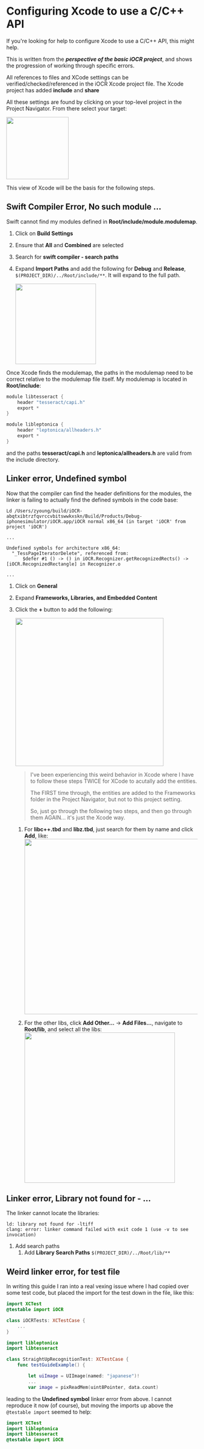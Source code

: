 <!-- markdownlint-disable-file MD033 -->
# Configuring Xcode to use a C/C++ API

If you're looking for help to configure Xcode to use a C/C++ API, this might help.

This is written from the ***perspective of the basic iOCR project***, and shows the progression of working through specific errors.

All references to files and XCode settings can be verified/checked/referenced in the iOCR Xcode project file.  The Xcode project has added **include** and **share**

All these settings are found by clicking on your top-level project in the Project Navigator.  From there select your target:

<img height="164" src="../Notes/static/setup_xcode/project_and_target.png"/>

This view of Xcode will be the basis for the following steps.

## Swift Compiler Error, **No such module ...**

Swift cannot find my modules defined in **Root/include/module.modulemap**.

1. Click on **Build Settings**
1. Ensure that **All** and **Combined** are selected
1. Search for **swift compiler - search paths**
1. Expand **Import Paths** and add the following for **Debug** and **Release**, `$(PROJECT_DIR)/../Root/include/**`.  It will expand to the full path.

    <img height="212" src="../Notes/static/setup_xcode/import_search_paths.png"/>

Once Xcode finds the modulemap, the paths in the modulemap need to be correct relative to the modulemap file itself.  My modulemap is located in **Root/include**:

```swift
module libtesseract {
    header "tesseract/capi.h"
    export *
}

module libleptonica {
    header "leptonica/allheaders.h"
    export *
}
```

and the paths **tesseract/capi.h** and **leptonica/allheaders.h** are valid from the include directory.

## Linker error, **Undefined symbol**

Now that the compiler can find the header definitions for the modules, the linker is failing to actually find the defined symbols in the code base:

```none
Ld /Users/zyoung/build/iOCR-abqtxibtrzfqvrccvbitswwkxskn/Build/Products/Debug-iphonesimulator/iOCR.app/iOCR normal x86_64 (in target 'iOCR' from project 'iOCR')

...

Undefined symbols for architecture x86_64:
  "_TessPageIteratorDelete", referenced from:
      $defer #1 () -> () in iOCR.Recognizer.getRecognizedRects() -> [iOCR.RecognizedRectangle] in Recognizer.o

...
```

1. Click on **General**
1. Expand **Frameworks, Libraries, and Embedded Content**
1. Click the **+** button to add the following:

    <img height="390" src="../Notes/static/setup_xcode/add_frameworks_libraries.png"/>

    > I've been experiencing this weird behavior in Xcode where I have to follow these steps TWICE for XCode to acutally add the entities.
    >
    > The FIRST time through, the entities are added to the Frameworks folder in the Project Navigator, but not to this project setting.
    >
    > So, just go through the following two steps, and then go through them AGAIN... it's just the Xcode way.

    1. For **libc++.tbd** and **libz.tbd**, just search for them by name and click **Add**, like:
        <img height="462" src="../Notes/static/setup_xcode/add_libc++.png"/>

    1. For the other libs, click **Add Other...** &rarr; **Add Files...**, navigate to **Root/lib**, and select all the libs:
        <img height="396" src="../Notes/static/setup_xcode/select_libraries.png"/>

## Linker error, **Library not found for - ...**

The linker cannot locate the libraries:

```none
ld: library not found for -ltiff
clang: error: linker command failed with exit code 1 (use -v to see invocation)
```

1. Add search paths
    1. Add **Library Search Paths** `$(PROJECT_DIR)/../Root/lib/**`


## Weird linker error, for test file

In writing this guide I ran into a real vexing issue where I had copied over some test code, but placed the import for the test down in the file, like this:

```swift
import XCTest
@testable import iOCR

class iOCRTests: XCTestCase {
    ...
}

import libleptonica
import libtesseract

class StraightUpRecognitionTest: XCTestCase {
    func testGuideExample() {

        let uiImage = UIImage(named: "japanese")!
        ...
        var image = pixReadMem(uint8Pointer, data.count)
```

leading to the **Undefined symbol** linker error from above.  I cannot reproduce it now (of course), but moving the imports up above the `@testable import` seemed to help:

```swift
import XCTest
import libleptonica
import libtesseract
@testable import iOCR
```
